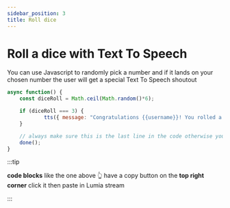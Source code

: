 ```yaml
---
sidebar_position: 3
title: Roll dice
---
```


# Roll a dice with Text To Speech

You can use Javascript to randomly pick a number and if it lands on your chosen number the user will get a special Text To Speech shoutout

```js
async function() {
	const diceRoll = Math.ceil(Math.random()*6);

	if (diceRoll === 3) {
			tts({ message: "Congratulations {{username}}! You rolled a 3", voice: "Brian", volume: 100 })
	}

	// always make sure this is the last line in the code otherwise your computer may get slower due to memory leaks
	done();
}
```

:::tip

**code blocks** like the one above 👆 have a copy button on the **top right corner** click it then paste in Lumia stream

:::
